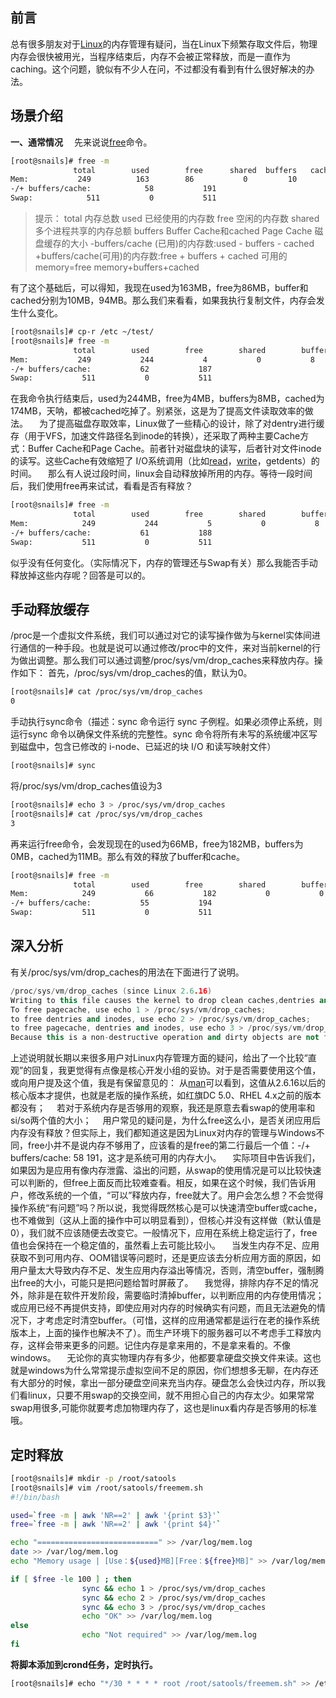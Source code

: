 ## 前言

总有很多朋友对于[Linux](https://link.jianshu.com?t=http://www.linuxde.net/)的内存管理有疑问，当在Linux下频繁存取文件后，物理内存会很快被用光，当程序结束后，内存不会被正常释放，而是一直作为caching。这个问题，貌似有不少人在问，不过都没有看到有什么很好解决的办法。

## 场景介绍

**一、通常情况**
 　先来说说[free](https://link.jianshu.com?t=http://man.linuxde.net/free)命令。



```bash
[root@snails]# free -m
              total        used        free      shared  buffers   cached
Mem:           249          163        86           0         10        94
-/+ buffers/cache:            58           191
Swap:            511           0           511
```

> 提示：
>  total 内存总数
>  used 已经使用的内存数
>  free 空闲的内存数
>  shared 多个进程共享的内存总额
>  buffers Buffer Cache和cached Page Cache 磁盘缓存的大小
>  -buffers/cache (已用)的内存数:used - buffers - cached
>  +buffers/cache(可用)的内存数:free + buffers + cached
>  可用的memory=free memory+buffers+cached

有了这个基础后，可以得知，我现在used为163MB，free为86MB，buffer和cached分别为10MB，94MB。那么我们来看看，如果我执行复制文件，内存会发生什么变化。



```bash
[root@snails]# cp-r /etc ~/test/
[root@snails]# free -m
              total        used        free        shared        buffers        cached
Mem:           249           244           4           0           8           174
-/+ buffers/cache:           62           187
Swap:           511           0           511
```

在我命令执行结束后，used为244MB，free为4MB，buffers为8MB，cached为174MB，天呐，都被cached吃掉了。别紧张，这是为了提高文件读取效率的做法。
 　为了提高磁盘存取效率，Linux做了一些精心的设计，除了对dentry进行缓存（用于VFS，加速文件路径名到inode的转换），还采取了两种主要Cache方式：Buffer Cache和Page Cache。前者针对磁盘块的读写，后者针对文件inode的读写。这些Cache有效缩短了 I/O系统调用（比如[read](https://link.jianshu.com?t=http://man.linuxde.net/read)，[write](https://link.jianshu.com?t=http://man.linuxde.net/write)，getdents）的时间。
 　那么有人说过段时间，linux会自动释放掉所用的内存。等待一段时间后，我们使用free再来试试，看看是否有释放？



```bash
[root@snails]# free -m
              total        used        free        shared        buffers        cached
Mem:            249           244           5           0           8           174
-/+ buffers/cache:           61           188
Swap:           511           0           511
```

似乎没有任何变化。（实际情况下，内存的管理还与Swap有关）那么我能否手动释放掉这些内存呢？回答是可以的。

## 手动释放缓存

/proc是一个虚拟文件系统，我们可以通过对它的读写操作做为与kernel实体间进行通信的一种手段。也就是说可以通过修改/proc中的文件，来对当前kernel的行为做出调整。那么我们可以通过调整/proc/sys/vm/drop_caches来释放内存。操作如下：
 首先，/proc/sys/vm/drop_caches的值，默认为0。



```bash
[root@snails]# cat /proc/sys/vm/drop_caches
0
```

手动执行sync命令（描述：sync 命令运行 sync 子例程。如果必须停止系统，则运行sync 命令以确保文件系统的完整性。sync 命令将所有未写的系统缓冲区写到磁盘中，包含已修改的 i-node、已延迟的块 I/O 和读写映射文件）



```bash
[root@snails]# sync
```

将/proc/sys/vm/drop_caches值设为3



```bash
[root@snails]# echo 3 > /proc/sys/vm/drop_caches
[root@snails]# cat /proc/sys/vm/drop_caches
3
```

再来运行free命令，会发现现在的used为66MB，free为182MB，buffers为0MB，cached为11MB。那么有效的释放了buffer和cache。



```bash
[root@snails]# free -m
              total        used        free        shared        buffers        cached
Mem:            249           66           182           0           0           11
-/+ buffers/cache:           55           194
Swap:           511           0           511
```

## 深入分析

有关/proc/sys/vm/drop_caches的用法在下面进行了说明。



```cpp
/proc/sys/vm/drop_caches (since Linux 2.6.16)
Writing to this file causes the kernel to drop clean caches,dentries and inodes from memory, causing that memory to become free.
To free pagecache, use echo 1 > /proc/sys/vm/drop_caches;
to free dentries and inodes, use echo 2 > /proc/sys/vm/drop_caches;
to free pagecache, dentries and inodes, use echo 3 > /proc/sys/vm/drop_caches.
Because this is a non-destructive operation and dirty objects are not freeable, the user should run sync first.
```

上述说明就长期以来很多用户对Linux内存管理方面的疑问，给出了一个比较“直观”的回复，我更觉得有点像是核心开发小组的妥协。对于是否需要使用这个值，或向用户提及这个值，我是有保留意见的：
 从[man](https://link.jianshu.com?t=http://man.linuxde.net/man)可以看到，这值从2.6.16以后的核心版本才提供，也就是老版的操作系统，如红旗DC 5.0、RHEL 4.x之前的版本都没有；
 　若对于系统内存是否够用的观察，我还是原意去看swap的使用率和si/so两个值的大小；
 　用户常见的疑问是，为什么free这么小，是否关闭应用后内存没有释放？但实际上，我们都知道这是因为Linux对内存的管理与Windows不同，free小并不是说内存不够用了，应该看的是free的第二行最后一个值：-/+ buffers/cache: 58 191，这才是系统可用的内存大小。
 　实际项目中告诉我们，如果因为是应用有像内存泄露、溢出的问题，从swap的使用情况是可以比较快速可以判断的，但free上面反而比较难查看。相反，如果在这个时候，我们告诉用户，修改系统的一个值，“可以”释放内存，free就大了。用户会怎么想？不会觉得操作系统“有问题”吗？所以说，我觉得既然核心是可以快速清空buffer或cache，也不难做到（这从上面的操作中可以明显看到），但核心并没有这样做（默认值是0），我们就不应该随便去改变它。一般情况下，应用在系统上稳定运行了，free值也会保持在一个稳定值的，虽然看上去可能比较小。
 　当发生内存不足、应用获取不到可用内存、OOM错误等问题时，还是更应该去分析应用方面的原因，如用户量太大导致内存不足、发生应用内存溢出等情况，否则，清空buffer，强制腾出free的大小，可能只是把问题给暂时屏蔽了。
 　我觉得，排除内存不足的情况外，除非是在软件开发阶段，需要临时清掉buffer，以判断应用的内存使用情况；或应用已经不再提供支持，即使应用对内存的时候确实有问题，而且无法避免的情况下，才考虑定时清空buffer。（可惜，这样的应用通常都是运行在老的操作系统版本上，上面的操作也解决不了）。而生产环境下的服务器可以不考虑手工释放内存，这样会带来更多的问题。记住内存是拿来用的，不是拿来看的。不像windows。
 　无论你的真实物理内存有多少，他都要拿硬盘交换文件来读。这也就是windows为什么常常提示虚拟空间不足的原因，你们想想多无聊，在内存还有大部分的时候，拿出一部分硬盘空间来充当内存。硬盘怎么会快过内存，所以我们看linux，只要不用swap的交换空间，就不用担心自己的内存太少。如果常常swap用很多,可能你就要考虑加物理内存了，这也是linux看内存是否够用的标准哦。

## 定时释放



```bash
[root@snails]# mkdir -p /root/satools
[root@snails]# vim /root/satools/freemem.sh
#!/bin/bash

used=`free -m | awk 'NR==2' | awk '{print $3}'`
free=`free -m | awk 'NR==2' | awk '{print $4}'`

echo "===========================" >> /var/log/mem.log
date >> /var/log/mem.log
echo "Memory usage | [Use：${used}MB][Free：${free}MB]" >> /var/log/mem.log

if [ $free -le 100 ] ; then
                sync && echo 1 > /proc/sys/vm/drop_caches
                sync && echo 2 > /proc/sys/vm/drop_caches
                sync && echo 3 > /proc/sys/vm/drop_caches
                echo "OK" >> /var/log/mem.log
else
                echo "Not required" >> /var/log/mem.log
fi
```

**将脚本添加到crond任务，定时执行。**



```bash
[root@snails]# echo "*/30 * * * * root /root/satools/freemem.sh" >> /etc/crondtab
```
